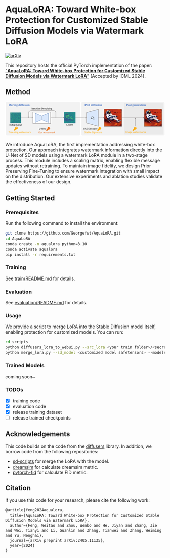 # AquaLoRA: Toward White-box Protection for Customized Stable Diffusion Models via Watermark LoRA

[![arXiv](https://img.shields.io/badge/arXiv-2405.11135-b31b1b.svg)](https://arxiv.org/abs/2405.11135)

This repository hosts the official PyTorch implementation of the paper: ["**AquaLoRA: Toward White-box Protection for Customized Stable Diffusion Models via Watermark LoRA**"](https://arxiv.org/abs/2405.11135) (Accepted by ICML 2024).

## Method

![method](fig/teaser.png)

We introduce AquaLoRA, the first implementation addressing white-box protection. Our approach integrates watermark information directly into the U-Net of SD models using a watermark LoRA module in a two-stage process. This module includes a scaling matrix, enabling flexible message updates without retraining. To maintain image fidelity, we design Prior Preserving Fine-Tuning to ensure watermark integration with small impact on the distribution. Our extensive experiments and ablation studies validate the effectiveness of our design.

## Getting Started

### Prerequisites

Run the following command to install the environment:

```bash
git clone https://github.com/Georgefwt/AquaLoRA.git
cd AquaLoRA
conda create -n aqualora python=3.10
conda activate aqualora
pip install -r requirements.txt
```

### Training

See [train/README.md](train/README.md) for details.

### Evaluation

See [evaluation/README.md](evaluation/README.md) for details.

### Usage

We provide a script to merge LoRA into the Stable Diffusion model itself, enabling protection for customized models. You can run:

```bash
cd scripts
python diffusers_lora_to_webui.py --src_lora <your train folder>/<secret message>/pytorch_lora_weights.safetensors --tgt_lora watermark.safetensors
python merge_lora.py --sd_model <customized model safetensors> --models watermark.safetensors --save_to watermark_SDmodel.safetensors
```

### Trained Models

coming soon~

### TODOs

- [x] training code
- [x] evaluation code
- [x] release training dataset
- [ ] release trained checkpoints

## Acknowledgements

This code builds on the code from the [diffusers](https://github.com/huggingface/diffusers) library. In addition, we borrow code from the following repositories:

- [sd-scripts](https://github.com/kohya-ss/sd-scripts) for merge the LoRA with the model.
- [dreamsim](https://github.com/ssundaram21/dreamsim) for calculate dreamsim metric.
- [pytorch-fid](https://github.com/mseitzer/pytorch-fid) for calculate FID metric.

## Citation

If you use this code for your research, please cite the following work:

```
@article{feng2024aqualora,
  title={AquaLoRA: Toward White-box Protection for Customized Stable Diffusion Models via Watermark LoRA},
  author={Feng, Weitao and Zhou, Wenbo and He, Jiyan and Zhang, Jie and Wei, Tianyi and Li, Guanlin and Zhang, Tianwei and Zhang, Weiming and Yu, Nenghai},
  journal={arXiv preprint arXiv:2405.11135},
  year={2024}
}
```
